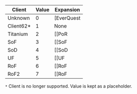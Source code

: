 |Client|Value|Expansion|
|--- |--- |--- |
|Unknown|0|[EverQuest|Expansion List]|
|Client62*|1|None|
|Titanium|2|[[PoR|Expansion List]]|
|SoF|3|[[SoF|Expansion List]]|
|SoD|4|[[SoD|Expansion List]]|
|UF|5|[[UF|Expansion List]]|
|RoF|6|[[RoF|Expansion List]]|
|RoF2|7|[[RoF|Expansion List]]|

``*`` Client is no longer supported. Value is kept as a placeholder.
